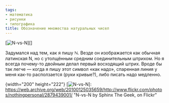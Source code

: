 ```yaml
---
tags:
- математика
- рисунки
- типографика
title: Обозначение множества натуральных чисел
---
```


[![N-vs-N][]][]

Задумался над тем, как я пишу ℕ. Везде он изображается как обычная
латинская N, но с утолщённым средним соединительным штрихом. Но я всегда
почему-то двойным делал первый восходящий штрих. Вроде бы так легче —
когда я пишу этот символ «как надо», спаренная линия у меня как-то
расползается (руки кривые?), либо писать надо медленно.

  [N-vs-N]: https://web.archive.org/web/20100125035659im_/http://farm4.static.flickr.com/3077/2879439001_73e309a1cc_o.png
  {width="200" height="222"}
  [![N-vs-N][]]: https://web.archive.org/web/20100125035659/http://www.flickr.com/photos/nothingpersonal/2879439001/
    "N-vs-N by Sphinx The Geek, on Flickr"
